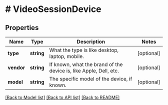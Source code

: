# # VideoSessionDevice

## Properties

Name | Type | Description | Notes
------------ | ------------- | ------------- | -------------
**type** | **string** | What the type is like desktop, laptop, mobile. | [optional]
**vendor** | **string** | If known, what the brand of the device is, like Apple, Dell, etc. | [optional]
**model** | **string** | The specific model of the device, if known. | [optional]

[[Back to Model list]](../../README.md#models) [[Back to API list]](../../README.md#endpoints) [[Back to README]](../../README.md)
